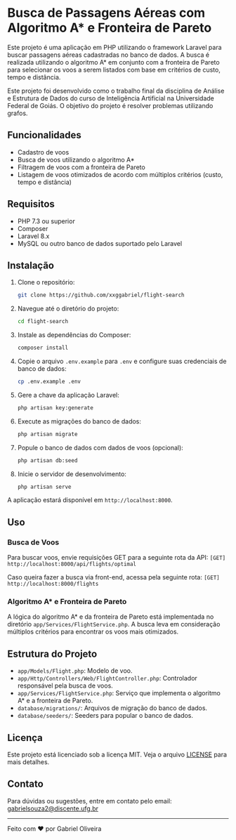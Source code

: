 # Busca de Passagens Aéreas com Algoritmo A* e Fronteira de Pareto

Este projeto é uma aplicação em PHP utilizando o framework Laravel para buscar passagens aéreas cadastradas no banco de dados. A busca é realizada utilizando o algoritmo A* em conjunto com a fronteira de Pareto para selecionar os voos a serem listados com base em critérios de custo, tempo e distância.

Este projeto foi desenvolvido como o trabalho final da disciplina de Análise e Estrutura de Dados do curso de Inteligência Artificial na Universidade Federal de Goiás. O objetivo do projeto é resolver problemas utilizando grafos.

## Funcionalidades

- Cadastro de voos
- Busca de voos utilizando o algoritmo A*
- Filtragem de voos com a fronteira de Pareto
- Listagem de voos otimizados de acordo com múltiplos critérios (custo, tempo e distância)

## Requisitos

- PHP 7.3 ou superior
- Composer
- Laravel 8.x
- MySQL ou outro banco de dados suportado pelo Laravel

## Instalação

1. Clone o repositório:
    ```sh
    git clone https://github.com/xxggabriel/flight-search
    ```

2. Navegue até o diretório do projeto:
    ```sh
    cd flight-search
    ```

3. Instale as dependências do Composer:
    ```sh
    composer install
    ```

4. Copie o arquivo `.env.example` para `.env` e configure suas credenciais de banco de dados:
    ```sh
    cp .env.example .env
    ```

5. Gere a chave da aplicação Laravel:
    ```sh
    php artisan key:generate
    ```

6. Execute as migrações do banco de dados:
    ```sh
    php artisan migrate
    ```

7. Popule o banco de dados com dados de voos (opcional):
    ```sh
    php artisan db:seed
    ```

8. Inicie o servidor de desenvolvimento:
    ```sh
    php artisan serve
    ```

A aplicação estará disponível em `http://localhost:8000`.

## Uso


### Busca de Voos

Para buscar voos, envie requisições GET para a seguinte rota da API:
    ```
        [GET] http://localhost:8000/api/flights/optimal
    ```

Caso queira fazer a busca via front-end, acessa pela seguinte rota:
    ```
        [GET] http://localhost:8000/flights
    ```

### Algoritmo A* e Fronteira de Pareto

A lógica do algoritmo A* e da fronteira de Pareto está implementada no diretório `app/Services/FlightService.php`. A busca leva em consideração múltiplos critérios para encontrar os voos mais otimizados.

## Estrutura do Projeto

- `app/Models/Flight.php`: Modelo de voo.
- `app/Http/Controllers/Web/FlightController.php`: Controlador responsável pela busca de voos.
- `app/Services/FlightService.php`: Serviço que implementa o algoritmo A* e a fronteira de Pareto.
- `database/migrations/`: Arquivos de migração do banco de dados.
- `database/seeders/`: Seeders para popular o banco de dados.


## Licença

Este projeto está licenciado sob a licença MIT. Veja o arquivo [LICENSE](LICENSE) para mais detalhes.

## Contato

Para dúvidas ou sugestões, entre em contato pelo email: gabrielsouza2@discente.ufg.br

---

Feito com ❤️ por Gabriel Oliveira
